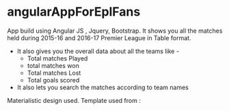 # angularAppForEplFans
App build using Angular JS , Jquery, Bootstrap. It shows you all the matches held during 2015-16 and 2016-17 Premier League in Table format.
<ul>
<li>
It also gives you the overall data about all the teams like - 
  <ul>
  <li> Total matches Played </li>
  <li> total matches won </li>
  <li> Total matches Lost </li>
  <li> Total goals scored </li>
  </ul>
  </li>
  <li>
  It also lets you search the matches according to team names 
  </li>
  </ul>
  
  Materialistic design used. 
  Template used from : <a href = "https://www.creative-tim.com/"></a>
